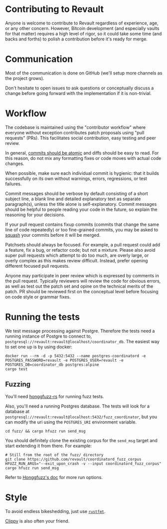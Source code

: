 # Contributing to Revault

Anyone is welcome to contribute to Revault regardless of experience, age, or any other
concern. However, Bitcoin development (and especially vaults for that matter) requires a
high level of rigor, so it could take some time (and backs and forths) to polish a
contribution before it's ready for merge.


# Communication

Most of the communication is done on GitHub (we'll setup more channels as the project
grows).

Don't hesitate to open issues to ask questions or conceptually discuss a change
before going forward with the implementation if it is non-trivial.


# Workflow

The codebase is maintained using the "contributor workflow" where everyone
without exception contributes patch proposals using "pull requests" (PRs). This
facilitates social contribution, easy testing and peer review.

In general, [commits should be atomic](https://en.wikipedia.org/wiki/Atomic_commit#Atomic_commit_convention)
and diffs should be easy to read. For this reason, do not mix any formatting
fixes or code moves with actual code changes.

When possible, make sure each individual commit is hygienic: that it builds successfully
on its own without warnings, errors, regressions, or test failures.

Commit messages should be verbose by default consisting of a short subject line,
a blank line and detailed explanatory text as separate paragraph(s), unless the
title alone is self-explanatory. Commit messages should be helpful to people
reading your code in the future, so explain the reasoning for your decisions.

If your pull request contains fixup commits (commits that change the same line of code repeatedly) or too fine-grained
commits, you may be asked to [squash](https://git-scm.com/docs/git-rebase#_interactive_mode) your commits
before it will be merged.

Patchsets should always be focused. For example, a pull request could add a
feature, fix a bug, or refactor code; but not a mixture. Please also avoid super
pull requests which attempt to do too much, are overly large, or overly complex
as this makes review difficult. Instead, prefer opening different focused pull requests.

Anyone may participate in peer review which is expressed by comments in the pull
request. Typically reviewers will review the code for obvious errors, as well as
test out the patch set and opine on the technical merits of the patch. PR should
be reviewed first on the conceptual level before focusing on code style or grammar
fixes.


# Running the tests

We test message processing against Postgre. Therefore the tests need a running instance
of Postgre to connect to, `postgresql://revault:revault@localhost/coordinator_db`. The easiest
way to set one up is by using docker:
```
docker run --rm -d -p 5432:5432 --name postgres-coordinatord -e POSTGRES_PASSWORD=revault -e POSTGRES_USER=revault -e POSTGRES_DB=coordinator_db postgres:alpine
cargo test
```

## Fuzzing

You'll need [honggfuzz-rs](https://github.com/rust-fuzz/honggfuzz-rs) for running fuzz tests.

Also, you'll need a running Postgres database. The tests will look for a database at
`postgresql://revault:revault@localhost:5432/fuzz_coordinator`, but you can modify
the uri using the `POSTGRES_URI` environment variable.

```
cd fuzz/ && cargo hfuzz run send_msg
```

You should definitely clone the existing corpus for the `send_msg` target and start extending it from there. For example:

```
# Still from the root of the fuzz/ directory
git clone https://github.com/revault/coordinatord_fuzz_corpus
HFUZZ_RUN_ARGS="--exit_upon_crash -v --input coordinatord_fuzz_corpus" cargo hfuzz run send_msg
```

Refer to [Honggfuzz's doc](https://github.com/google/honggfuzz/blob/master/docs/USAGE.md#cmdline---help) for more run options.


# Style

To avoid endless bikeshedding, just use [`rustfmt`](https://github.com/rust-lang/rustfmt).

[Clippy](https://github.com/rust-lang/rust-clippy) is also often your friend.
